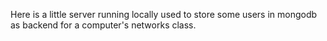 Here is a little server running locally used to store some users in mongodb as backend for a computer's networks class.
